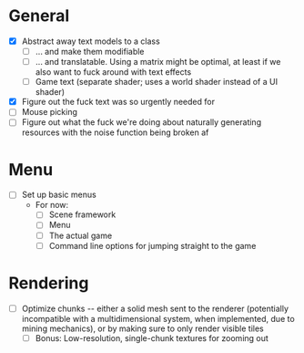 # General

* [x] Abstract away text models to a class
    * [ ] ... and make them modifiable
    * [ ] ... and translatable. Using a matrix might be optimal, at least if we also want to fuck around with text effects
    * [ ] Game text (separate shader; uses a world shader instead of a UI shader)
* [x] Figure out the fuck text was so urgently needed for
* [ ] Mouse picking
* [ ] Figure out what the fuck we're doing about naturally generating resources with the noise function being broken af

# Menu

* [ ] Set up basic menus
    * For now:
        * [ ] Scene framework
        * [ ] Menu
        * [ ] The actual game
        * [ ] Command line options for jumping straight to the game

# Rendering
* [ ] Optimize chunks -- either a solid mesh sent to the renderer (potentially incompatible with a multidimensional system, when implemented, due to mining mechanics), or by making sure to only render visible tiles
    * [ ] Bonus: Low-resolution, single-chunk textures for zooming out
